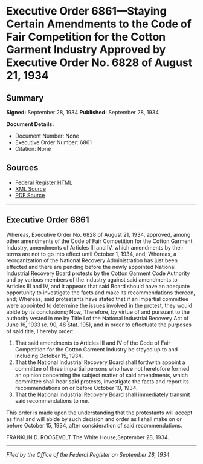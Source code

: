 # Executive Order 6861—Staying Certain Amendments to the Code of Fair Competition for the Cotton Garment Industry Approved by Executive Order No. 6828 of August 21, 1934

## Summary

**Signed:** September 28, 1934
**Published:** September 28, 1934

**Document Details:**
- Document Number: None
- Executive Order Number: 6861
- Citation: None

## Sources
- [Federal Register HTML](https://www.presidency.ucsb.edu/documents/executive-order-6861-staying-certain-amendments-the-code-fair-competition-for-the-cotton)
- [XML Source](None)
- [PDF Source](None)

---

## Executive Order 6861

Whereas, Executive Order No. 6828 of August 21, 1934, approved, among other amendments of the Code of Fair Competition for the Cotton Garment Industry, amendments of Articles III and IV, which amendments by their terms are not to go into effect until October 1, 1934, and;
Whereas, a reorganization of the National Recovery Administration has just been effected and there are pending before the newly appointed National Industrial Recovery Board protests by the Cotton Garment Code Authority and by various members of the industry against said amendments to Articles III and IV, and it appears that said Board should have an adequate opportunity to investigate the facts and make its recommendations thereon, and;
Whereas, said protestants have stated that if an impartial committee were appointed to determine the issues involved in the protest, they would abide by its conclusions;
Now, Therefore, by virtue of and pursuant to the authority vested in me by Title I of the National Industrial Recovery Act of June 16, 1933 (c. 90, 48 Stat. 195), and in order to effectuate the purposes of said title, I hereby order:
1. That said amendments to Articles III and IV of the Code of Fair Competition for the Cotton Garment Industry be stayed up to and including October 15, 1934.
2. That the National Industrial Recovery Board shall forthwith appoint a committee of three impartial persons who have not heretofore formed an opinion concerning the subject matter of said amendments, which committee shall hear said protests, investigate the facts and report its recommendations on or before October 10, 1934.
3. That the National Industrial Recovery Board shall immediately transmit said recommendations to me.

This order is made upon the understanding that the protestants will accept as final and will abide by such decision and order as I shall make on or before October 15, 1934, after consideration of said recommendations.

FRANKLIN D. ROOSEVELT
The White House,September 28, 1934.

---

*Filed by the Office of the Federal Register on September 28, 1934*
